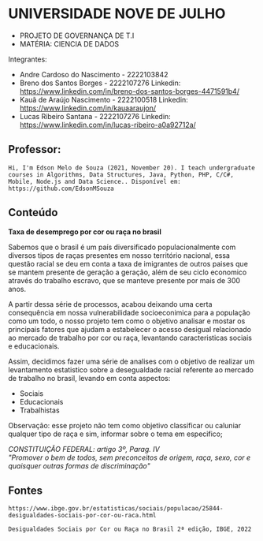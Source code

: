 
# UNIVERSIDADE NOVE DE JULHO

- PROJETO DE GOVERNANÇA DE T.I 
- MATÉRIA: CIENCIA DE DADOS


Integrantes:

- Andre Cardoso do Nascimento - 2222103842 
- Breno dos Santos Borges - 2222107276
  Linkedin: https://www.linkedin.com/in/breno-dos-santos-borges-4471591b4/
- Kauã de Araújo Nascimento - 2222100518
  Linkedin: https://www.linkedin.com/in/kauaaraujon/
- Lucas Ribeiro Santana - 2222107276
  Linkedin: https://www.linkedin.com/in/lucas-ribeiro-a0a92712a/

## Professor:
```
Hi, I'm Edson Melo de Souza (2021, November 20). I teach undergraduate courses in Algorithms, Data Structures, Java, Python, PHP, C/C#, Mobile, Node.js and Data Science.. Disponível em: https://github.com/EdsonMSouza
```

## Conteúdo

**Taxa de desemprego por cor ou raça no brasil** 

Sabemos que o brasil é um país diversificado populacionalmente com diversos tipos de raças presentes em nosso território nacional, essa questão racial se deu em conta a taxa de imigrantes de outros paises que se mantem presente de geração a geração, além de seu ciclo economico através do trabalho escravo, que se manteve presente por mais de 300 anos.

A partir dessa série de processos, acabou deixando uma certa consequência em nossa vulnerabilidade socioeconimica para a população como um todo, o nosso projeto tem como o objetivo analisar e mostar os principais fatores que ajudam a estabelecer o acesso desigual relacionado ao mercado de trabalho por cor ou raça, levantando caracteristicas
sociais e educacionais.

Assim, decidimos fazer uma série de analises com o objetivo de realizar um levantamento
estatistico sobre a desegualdade racial referente ao mercado de trabalho no brasil, levando em conta aspectos:

- Sociais
- Educacionais
- Trabalhistas

Observação: esse projeto não tem como objetivo classificar ou caluniar qualquer tipo de raça e sim, informar sobre o tema em especifico;

*CONSTITUIÇÃO FEDERAL: artigo 3º, Parag. IV*  
*"Promover o bem de todos, sem preconceitos de origem, raça, sexo, cor
e quaisquer outras formas de discriminação"*

## Fontes ##
```
https://www.ibge.gov.br/estatisticas/sociais/populacao/25844-desigualdades-sociais-por-cor-ou-raca.html
```
```
Desigualdades Sociais por Cor ou Raça no Brasil 2ª edição, IBGE, 2022
```


